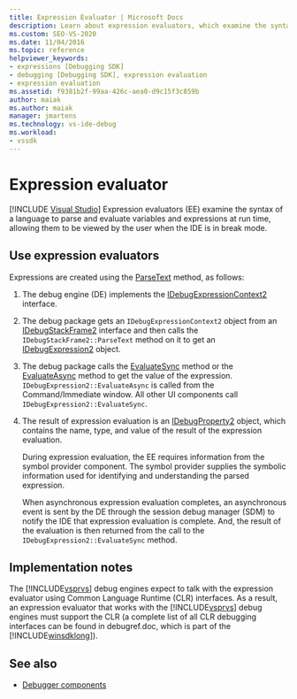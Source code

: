 ```yaml
---
title: Expression Evaluator | Microsoft Docs
description: Learn about expression evaluators, which examine the syntax of a language to parse and evaluate variables and expressions at runtime in break mode.
ms.custom: SEO-VS-2020
ms.date: 11/04/2016
ms.topic: reference
helpviewer_keywords:
- expressions [Debugging SDK]
- debugging [Debugging SDK], expression evaluation
- expression evaluation
ms.assetid: f9381b2f-99aa-426c-aea0-d9c15f3c859b
author: maiak
ms.author: maiak
manager: jmartens
ms.technology: vs-ide-debug
ms.workload:
- vssdk
---
```

# Expression evaluator

 [!INCLUDE [Visual Studio](~/includes/applies-to-version/vs-windows-only.md)]
Expression evaluators (EE) examine the syntax of a language to parse and evaluate variables and expressions at run time, allowing them to be viewed by the user when the IDE is in break mode.

## Use expression evaluators
 Expressions are created using the [ParseText](../../extensibility/debugger/reference/idebugexpressioncontext2-parsetext.md) method, as follows:

1. The debug engine (DE) implements the [IDebugExpressionContext2](../../extensibility/debugger/reference/idebugexpressioncontext2.md) interface.

2. The debug package gets an `IDebugExpressionContext2` object from an [IDebugStackFrame2](../../extensibility/debugger/reference/idebugstackframe2.md) interface and then calls the `IDebugStackFrame2::ParseText` method on it to get an [IDebugExpression2](../../extensibility/debugger/reference/idebugexpression2.md) object.

3. The debug package calls the [EvaluateSync](../../extensibility/debugger/reference/idebugexpression2-evaluatesync.md) method or the [EvaluateAsync](../../extensibility/debugger/reference/idebugexpression2-evaluateasync.md) method to get the value of the expression. `IDebugExpression2::EvaluateAsync` is called from the Command/Immediate window. All other UI components call `IDebugExpression2::EvaluateSync`.

4. The result of expression evaluation is an [IDebugProperty2](../../extensibility/debugger/reference/idebugproperty2.md) object, which contains the name, type, and value of the result of the expression evaluation.

   During expression evaluation, the EE requires information from the symbol provider component. The symbol provider supplies the symbolic information used for identifying and understanding the parsed expression.

   When asynchronous expression evaluation completes, an asynchronous event is sent by the DE through the session debug manager (SDM) to notify the IDE that expression evaluation is complete. And, the result of the evaluation is then returned from the call to the `IDebugExpression2::EvaluateSync` method.

## Implementation notes
 The [!INCLUDE[vsprvs](../../code-quality/includes/vsprvs_md.md)] debug engines expect to talk with the expression evaluator using Common Language Runtime (CLR) interfaces. As a result, an expression evaluator that works with the [!INCLUDE[vsprvs](../../code-quality/includes/vsprvs_md.md)] debug engines must support the CLR (a complete list of all CLR debugging interfaces can be found in debugref.doc, which is part of the [!INCLUDE[winsdklong](../../deployment/includes/winsdklong_md.md)]).

## See also
- [Debugger components](../../extensibility/debugger/debugger-components.md)
